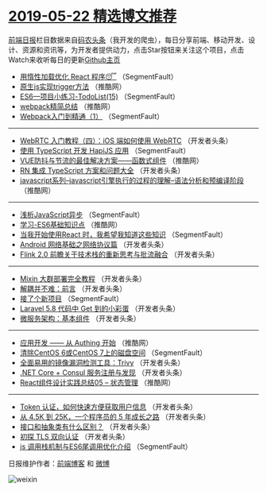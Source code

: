 # [2019-05-22 精选博文推荐](http://hao.caibaojian.com/date/2019/05/22)

[前端日报](http://caibaojian.com/c/news)栏目数据来自[码农头条](http://hao.caibaojian.com/)（我开发的爬虫），每日分享前端、移动开发、设计、资源和资讯等，为开发者提供动力，点击Star按钮来关注这个项目，点击Watch来收听每日的更新[Github主页](https://github.com/kujian/frontendDaily)
* [用惰性加载优化 React 程序😴](http://hao.caibaojian.com/112052.html) （SegmentFault）
* [原生js实现trigger方法](http://hao.caibaojian.com/112103.html) （推酷网）
* [ES6—项目小练习-TodoList(15)](http://hao.caibaojian.com/112050.html) （SegmentFault）
* [webpack精简总结](http://hao.caibaojian.com/112095.html) （推酷网）
* [Webpack入门到精通（1）](http://hao.caibaojian.com/112040.html) （SegmentFault）

***
* [WebRTC 入门教程（四）：iOS 端如何使用 WebRTC](http://hao.caibaojian.com/112063.html) （开发者头条）
* [使用 TypeScript 开发 HapiJS 应用](http://hao.caibaojian.com/112042.html) （SegmentFault）
* [VUE防抖与节流的最佳解决方案——函数式组件](http://hao.caibaojian.com/112101.html) （推酷网）
* [RN 集成 TypeScript 方案和问题大全](http://hao.caibaojian.com/112078.html) （开发者头条）
* [javascript系列&#8211;javascript引擎执行的过程的理解&#8211;语法分析和预编译阶段](http://hao.caibaojian.com/112091.html) （推酷网）

***
* [浅析JavaScript异步](http://hao.caibaojian.com/112036.html) （SegmentFault）
* [学习-ES6基础知识点](http://hao.caibaojian.com/112093.html) （推酷网）
* [当我开始使用React 时，我希望我知道这些知识](http://hao.caibaojian.com/112039.html) （SegmentFault）
* [Android 网络基础之网络协议篇](http://hao.caibaojian.com/112071.html) （开发者头条）
* [Flink 2.0 前瞻关于技术栈的重新思考与批流融合](http://hao.caibaojian.com/112082.html) （开发者头条）

***
* [Mixin 大群部署完全教程](http://hao.caibaojian.com/112061.html) （开发者头条）
* [解耦并不难：前言](http://hao.caibaojian.com/112072.html) （开发者头条）
* [接了个新项目](http://hao.caibaojian.com/112051.html) （SegmentFault）
* [Laravel 5.8 代码中 Get 到的小彩蛋](http://hao.caibaojian.com/112083.html) （开发者头条）
* [微服务架构：基本组件](http://hao.caibaojian.com/112062.html) （开发者头条）

***
* [应用开发 —— 从 Authing 开始](http://hao.caibaojian.com/112097.html) （推酷网）
* [清除CentOS 6或CentOS 7上的磁盘空间](http://hao.caibaojian.com/112041.html) （SegmentFault）
* [全面易用的镜像漏洞检测工具：Trivy](http://hao.caibaojian.com/112073.html) （开发者头条）
* [.NET Core + Consul 服务注册与发现](http://hao.caibaojian.com/112084.html) （开发者头条）
* [React组件设计实践总结05 &#8211; 状态管理](http://hao.caibaojian.com/112099.html) （推酷网）

***
* [Token 认证，如何快速方便获取用户信息](http://hao.caibaojian.com/112074.html) （开发者头条）
* [从 4.5K 到 25K，一个程序员的 5 年成长之路](http://hao.caibaojian.com/112053.html) （开发者头条）
* [接口和抽象类有什么区别？](http://hao.caibaojian.com/112085.html) （开发者头条）
* [初探 TLS 双向认证](http://hao.caibaojian.com/112064.html) （开发者头条）
* [js 调用栈机制与ES6尾调用优化介绍](http://hao.caibaojian.com/112043.html) （SegmentFault）

日报维护作者：[前端博客](http://caibaojian.com/) 和 [微博](http://caibaojian.com/go/weibo)

![weixin](https://user-images.githubusercontent.com/3055447/38468989-651132ac-3b80-11e8-8e6b-15122322a9d7.png)